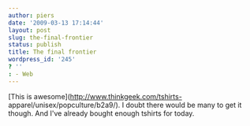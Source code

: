 ```yaml
---
author: piers
date: '2009-03-13 17:14:44'
layout: post
slug: the-final-frontier
status: publish
title: The final frontier
wordpress_id: '245'
? ''
: - Web
---
```


[This is awesome](http://www.thinkgeek.com/tshirts-
apparel/unisex/popculture/b2a9/). I doubt there would be many to get it
though. And I've already bought enough tshirts for today.

